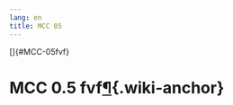 ```yaml
---
lang: en
title: MCC 05
---
```


[]{#MCC-05fvf}

MCC 0.5 fvf[¶](#MCC-05fvf){.wiki-anchor}
========================================
